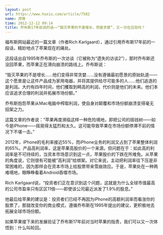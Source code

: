 ```yaml
---
layout: post
url: https://www.huxiu.com/article/7582
name: 虎嗅
time: 2012-12-12 09:14
title: 乔布斯17年前说的话——“毁灭苹果的不是增长，而是贪婪”，又一次在应验吗？
---
```

福布斯网站最近的一篇文章（作者Rich Karlgaard），通过引用乔布斯17年前的一段话，精妙地点了苹果现在的痛处。

这段话出自1995年乔布斯的一次访谈（它被称为“遗失的访谈2”），那时乔布斯还没回苹果，而苹果正在滑向崩溃的路线上。乔布斯说：

“毁灭苹果的不是增长……他们变得非常贪婪……没有遵循最初愿景的原始轨道——这个愿景是让这件产品成为家用电器，并将其提供给尽可能多的人……他们追逐的是利润。大约有四年时间，他们攫取到畸高的利润，代价则是他们的未来。他们本应该追求合理的利润并拓展市场份额。”

乔布斯抱怨苹果从Mac电脑中榨取利润，使自身对颠覆和市场份额崩溃变得毫无招架之力。

这篇文章的作者说：“苹果再度濒临这样一种危险境地，即把公司的摇钱树——如今是iPhone——摇晃得太猛烈和太久。这可能导致苹果在市场份额停滞不前的情况下不堪一击。”

2012年，iPhone的毛利率接近55%，而iPhone业务的利润又占到了苹果整体利润的65%。产品高利润率，这是苹果高股价的一个来源。但问题在于：如此高的利润率是不可持续的，当资本市场意识到这一点，苹果股价的下跌在所难免。从苹果的角度说，它则很有可能被“高利润”给绑架。对它来说，主动把利润率往下压是非常困难的，因为那样会在资本市场上给股票带来雪崩效应。于是，苹果处在一种两难境地，眼睁睁看着Android吞噬市场。

Rich Karlgaard说，“投资者们正在意识到这个问题，这就是为什么全球市值最高的公司市盈率只有区区11倍——即使该公司最近派发了1.9%的股息。”

他最后给苹果的建议是：投资者们已经不再因为iPhone的高额利润率而看涨你的股票了，那就改变你的商业模式，遵循乔布斯在1995年提出的建议，更积极地去拓展全球市场份额。

如果苹果接下来的发展验证了乔布斯17年前对当时苹果的指责，我们可以又一次体悟到：什么叫轮回。

